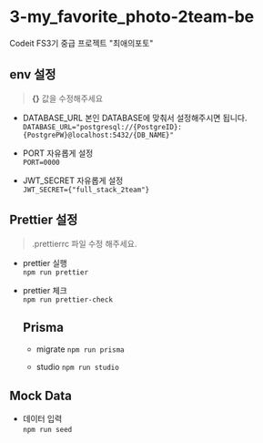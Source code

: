 # 3-my_favorite_photo-2team-be

Codeit FS3기 중급 프로젝트 "최애의포토"

## env 설정

> <span style={color:red}> <b>{}</b> 값을 수정해주세요 </span>

- DATABASE_URL
  본인 DATABASE에 맞춰서 설정해주시면 됩니다. <br />
  `DATABASE_URL="postgresql://{PostgreID}:{PostgrePW}@localhost:5432/{DB_NAME}"`

- PORT
  자유롭게 설정 <br />
  `PORT=0000`

- JWT_SECRET
  자유롭게 설정 <br />
  `JWT_SECRET={"full_stack_2team"}`

## Prettier 설정

> .prettierrc 파일 수정 해주세요.

- prettier 실행 <br />
  `npm run prettier`

- prettier 체크 <br />
  `npm run prettier-check`

  ## Prisma

  - migrate
    `npm run prisma`

  - studio
    `npm run studio`

## Mock Data

- 데이터 입력 <br />
  `npm run seed`
